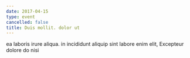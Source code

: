 ```yaml
---
date: 2017-04-15
type: event
cancelled: false
title: Duis mollit. dolor ut
---
```

ea laboris irure aliqua. in incididunt aliquip sint labore enim elit, Excepteur dolore do nisi